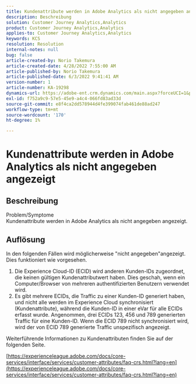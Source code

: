 ```yaml
---
title: Kundenattribute werden in Adobe Analytics als nicht angegeben angezeigt
description: Beschreibung
solution: Customer Journey Analytics,Analytics
product: Customer Journey Analytics,Analytics
applies-to: Customer Journey Analytics,Analytics
keywords: KCS
resolution: Resolution
internal-notes: null
bug: false
article-created-by: Norio Takemura
article-created-date: 4/28/2022 7:55:00 AM
article-published-by: Norio Takemura
article-published-date: 6/3/2022 9:41:41 AM
version-number: 1
article-number: KA-19298
dynamics-url: https://adobe-ent.crm.dynamics.com/main.aspx?forceUCI=1&pagetype=entityrecord&etn=knowledgearticle&id=8aee8b7a-c8c6-ec11-a7b6-0022480a1af6
exl-id: f752a9c9-57e5-45e9-a4c4-066fd83ad33d
source-git-commit: e8f4ca2dd578944d4fe399074fab461de88ad247
workflow-type: tm+mt
source-wordcount: '170'
ht-degree: 1%

---
```


# Kundenattribute werden in Adobe Analytics als nicht angegeben angezeigt

## Beschreibung

Problem/Symptome
<br>Kundenattribute werden in Adobe Analytics als nicht angegeben angezeigt.

## Auflösung




In den folgenden Fällen wird möglicherweise &quot;nicht angegeben&quot;angezeigt. Dies funktioniert wie vorgesehen.

1. Die Experience Cloud-ID (ECID) wird anderen Kunden-IDs zugeordnet, die keinen gültigen Kundenattributwert haben. Dies geschah, wenn ein Computer/Browser von mehreren authentifizierten Benutzern verwendet wird.
2. Es gibt mehrere ECIDs, die Traffic zu einer Kunden-ID generiert haben, und nicht alle werden im Experience Cloud synchronisiert (Kundenattribute), während die Kunden-ID in einer eVar für alle ECIDs erfasst wurde. Angenommen, drei ECIDs 123, 456 und 789 generierten Traffic für eine Kunden-ID. Wenn die ECID 789 nicht synchronisiert wird, wird der von ECID 789 generierte Traffic unspezifisch angezeigt.




Weiterführende Informationen zu Kundenattributen finden Sie auf der folgenden Seite.

[https://experienceleague.adobe.com/docs/core-services/interface/services/customer-attributes/faq-crs.html?lang=en](https://experienceleague.adobe.com/docs/core-services/interface/services/customer-attributes/faq-crs.html?lang=en)
